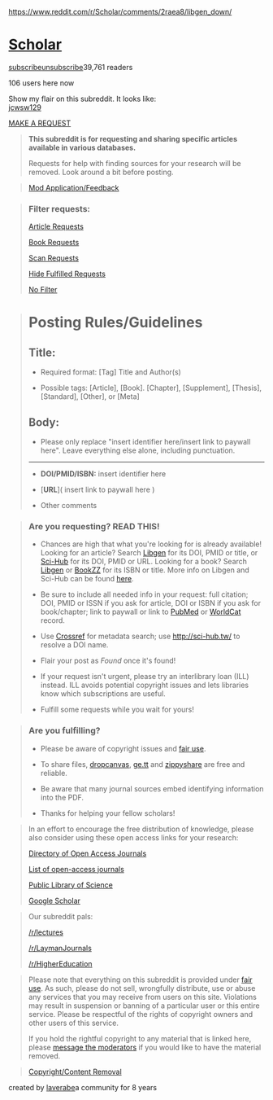 <a href="https://www.reddit.com/r/Scholar/comments/2raea8/libgen_down/">https://www.reddit.com/r/Scholar/comments/2raea8/libgen_down/</a><div id="articleHeader"><h1><a href="https://www.reddit.com/r/Scholar/" target="_blank">Scholar</a></h1></div><a href="#" target="_blank">subscribe</a><a href="#" target="_blank">unsubscribe</a>39,761 readers<p>106 users here now</p><label>Show my flair on this subreddit. It looks like:</label><div><a href="https://www.reddit.com/user/jcwsw129" target="_blank">jcwsw129</a></div><div><div><p><a href="https://www.reddit.com/r/Scholar/submit?selftext=true&text=*%20**DOI%2FPMID%2FISBN%3A**%20insert%20identifier%20here%0A%0A*%20%5B**URL**%5D(%20insert%20link%20to%20paywall%20here%20%29" target="_blank">MAKE A REQUEST</a></p>



<blockquote>
<p><strong>This subreddit is for requesting and sharing specific articles available in
various databases.</strong></p>

<p>Requests for help with finding sources for your research will be removed. Look
around a bit before posting.</p>
</blockquote>



<blockquote>
<p><a href="https://docs.google.com/forms/d/e/1FAIpQLSdYI9b2IyEbznx3zRXVOc_5DRtMHnc7P_0akrQoUdp8b0aEGA/viewform?usp=pp_url&entry.1466360059=/u/&entry.862114051=Link+1:%0A%0ALink+2:%0A%0ALink+3:%0A%0ALink+4:%0A%0ALink+5:&entry.1817589611&entry.1436695973=UTC-&entry.1617106783&entry.2026034206&entry.529410824&entry.1862043911&entry.1978928119&entry.265327752&entry.982440549&entry.1870846447" target="_blank">Mod Application/Feedback</a></p>
</blockquote>



<blockquote>
<h3>Filter requests:</h3>

<p><a href="https://sa.reddit.com/r/Scholar/" target="_blank">Article Requests</a> </p>

<p><a href="https://sb.reddit.com/r/Scholar/" target="_blank">Book Requests</a> </p>

<p><a href="https://nd.reddit.com/r/Scholar/" target="_blank">Scan Requests</a> </p>

<p><a href="https://su.reddit.com/r/Scholar/" target="_blank">Hide Fulfilled Requests</a></p>

<p><a href="https://www.reddit.com/r/Scholar/" target="_blank">No Filter</a></p>
</blockquote>



<blockquote>
<h1>Posting Rules/Guidelines</h1>

<h2>Title:</h2>

<ul>
<li><p>Required format: [Tag] Title and Author(s) </p></li>
<li><p>Possible tags: [Article], [Book]. [Chapter], [Supplement], [Thesis], [Standard], [Other], or [Meta]</p></li>
</ul>

<h2>Body:</h2>

<ul>
<li>Please only replace "insert identifier here/insert link to paywall here". Leave everything else alone, including punctuation.</li>
</ul>

<hr />

<ul>
<li><p><strong>DOI/PMID/ISBN:</strong> insert identifier here</p></li>
<li><p>[<strong>URL</strong>]( insert link to paywall here )</p></li>
<li><p>Other comments</p></li>
</ul>
</blockquote>



<blockquote>
<h3>Are you requesting? READ THIS!</h3>

<ul>
<li><p>Chances are high that what you're looking for is already available! Looking
for an article? Search <a href="http://libgen.io/scimag/" target="_blank">Libgen</a> for its DOI, PMID or
title, or <a href="http://sci-hub.tw/" target="_blank">Sci-Hub</a> for its DOI, PMID or URL. Looking for
a book? Search <a href="http://libgen.io/" target="_blank">Libgen</a> or <a href="http://b-ok.org/" target="_blank">BookZZ</a> for
its ISBN or title. More info on Libgen and Sci-Hub can be found
<a href="https://redd.it/3bs1rm" target="_blank">here</a>.</p></li>
<li><p>Be sure to include all needed info in your request: full citation; DOI, PMID
or ISSN if you ask for article, DOI or ISBN if you ask for book/chapter; link
to paywall or link to <a href="https://www.ncbi.nlm.nih.gov/pubmed/" target="_blank">PubMed</a> or
<a href="http://www.worldcat.org/" target="_blank">WorldCat</a> record.</p></li>
<li><p>Use <a href="http://search.crossref.org/" target="_blank">Crossref</a> for metadata search; use
<a href="http://sci-hub.tw/" target="_blank">http://sci-hub.tw/</a> to resolve a DOI name.</p></li>
<li><p>Flair your post as <em>Found</em> once it's found!</p></li>
<li><p>If your request isn't urgent, please try an interlibrary loan (ILL) instead.
ILL avoids potential copyright issues and lets libraries know which
subscriptions are useful.</p></li>
<li><p>Fulfill some requests while you wait for yours!</p></li>
</ul>
</blockquote>



<blockquote>
<h3>Are you fulfilling?</h3>

<ul>
<li><p>Please be aware of copyright issues and <a href="http://www.lib.purdue.edu/uco/CopyrightBasics/fair_use.html" target="_blank">fair use</a>.</p></li>
<li><p>To share files, <a href="http://dropcanvas.com" target="_blank">dropcanvas</a>, <a href="http://ge.tt/" target="_blank">ge.tt</a> and <a href="http://zippyshare.com/" target="_blank">zippyshare</a> are free and reliable.</p></li>
<li><p>Be aware that many journal sources embed identifying information into the
PDF.</p></li>
<li><p>Thanks for helping your fellow scholars!</p></li>
</ul>
</blockquote>



<blockquote>
<p>In an effort to encourage the free distribution of knowledge, please also
consider using these open access links for your research:</p>

<p><a href="http://www.doaj.org/" target="_blank">Directory of Open Access Journals</a></p>

<p><a href="http://en.wikipedia.org/wiki/List_of_open-access_journals" target="_blank">List of open-access journals</a></p>

<p><a href="http://www.plosone.org/home.action" target="_blank">Public Library of Science</a></p>

<p><a href="http://scholar.google.com/" target="_blank">Google Scholar</a></p>
</blockquote>



<blockquote>
<p>Our subreddit pals:</p>

<p><a href="/r/lectures" target="_blank">/r/lectures</a></p>

<p><a href="/r/LaymanJournals" target="_blank">/r/LaymanJournals</a></p>

<p><a href="/r/HigherEducation" target="_blank">/r/HigherEducation</a></p>
</blockquote>



<blockquote>
<p>Please note that everything on this subreddit is provided under <a href="http://www.lib.purdue.edu/uco/CopyrightBasics/fair_use.html" target="_blank">fair use</a>. As such, please do not sell, wrongfully distribute, use or abuse any services
that you may receive from users on this site. Violations may result in
suspension or banning of a particular user or this entire service. Please be
respectful of the rights of copyright owners and other users of this service.  </p>

<p>If you hold the rightful copyright to any material that is linked here, please
<a href="https://www.reddit.com/message/compose?to=%2Fr%2FScholar&subject=Copyright/Content%20Removal&message=Link%20to%20comment%20or%20post%20in%20question%3A%0A%0AContact%20Information%3A%0A%0AAre%20you%20requesting%20on%20the%20behalf%20of%20an%20organization,%20company,%20school,%20or%20establishment?%20Yes%20%7C%20No%0A%0AIf%20yes,%20please%20specify%3A%0A%0AVerification%20for%20the%20above%20information%3A%0A%0AOther%20Notes%3A%0A%0A" target="_blank">message the moderators</a> if you
would like to have the material removed. </p>
</blockquote>



<blockquote>
<p><a href="https://www.reddit.com/help/useragreement/#section_dmca" target="_blank">Copyright/Content Removal</a></p>
</blockquote>
</div>
<div>created by <a href="https://www.reddit.com/user/laverabe" target="_blank">laverabe</a>a community for <time>8 years</time></div>
